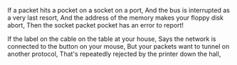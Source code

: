 If a packet hits a pocket on a socket on a port,
And the bus is interrupted as a very last resort,
And the address of the memory makes your floppy disk abort,
Then the socket packet pocket has an error to report!

If the label on the cable on the table at your house,
Says the network is connected to the button on your mouse,
But your packets want to tunnel on another protocol,
That's repeatedly rejected by the printer down the hall, 
